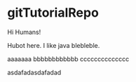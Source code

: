 # gitTutorialRepo

Hi Humans!

Hubot here. I like java blebleble.

aaaaaaa bbbbbbbbbbbb cccccccccccccc

asdafadasdafadad
